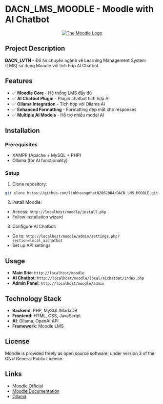 # DACN_LMS_MOODLE - Moodle with AI Chatbot

<p align="center"><a href="https://moodle.org" target="_blank" title="Moodle Website">
  <img src="https://raw.githubusercontent.com/moodle/moodle/main/.github/moodlelogo.svg" alt="The Moodle Logo">
</a></p>

## Project Description
**DACN_LVTN** - Đồ án chuyên ngành về Learning Management System (LMS) sử dụng Moodle với tích hợp AI Chatbot.

## Features
- ✅ **Moodle Core** - Hệ thống LMS đầy đủ
- ✅ **AI Chatbot Plugin** - Plugin chatbot tích hợp AI
- ✅ **Ollama Integration** - Tích hợp với Ollama AI
- ✅ **Enhanced Formatting** - Formatting đẹp mắt cho responses
- ✅ **Multiple AI Models** - Hỗ trợ nhiều model AI

## Installation

### Prerequisites
- XAMPP (Apache + MySQL + PHP)
- Ollama (for AI functionality)

### Setup
1. Clone repository:
```bash
git clone https://github.com/linhhoangnhat02062004/DACN_LMS_MOODLE.git
```

2. Install Moodle:
- Access: `http://localhost/moodle/install.php`
- Follow installation wizard

3. Configure AI Chatbot:
- Go to: `http://localhost/moodle/admin/settings.php?section=local_aichatbot`
- Set up API settings

## Usage
- **Main Site**: `http://localhost/moodle`
- **AI Chatbot**: `http://localhost/moodle/local/aichatbot/index.php`
- **Admin Panel**: `http://localhost/moodle/admin`

## Technology Stack
- **Backend**: PHP, MySQL/MariaDB
- **Frontend**: HTML, CSS, JavaScript
- **AI**: Ollama, OpenAI API
- **Framework**: Moodle LMS

## License
Moodle is provided freely as open source software, under version 3 of the GNU General Public License.

## Links
- [Moodle Official](https://moodle.org)
- [Moodle Documentation](https://docs.moodle.org/)
- [Ollama](https://ollama.ai)
